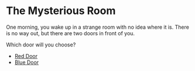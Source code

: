 # The Mysterious Room

One morning, you wake up in a strange room with no idea where it is. There is no way out, but there are two doors in front of you.

Which door will you choose?

- [Red Door](red-door.md)
- [Blue Door](blue-door.md)